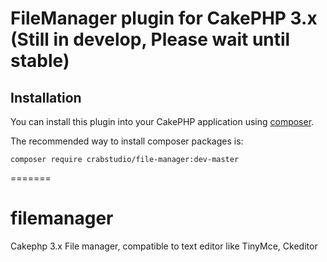 # FileManager plugin for CakePHP 3.x (Still in develop, Please wait until stable)

## Installation

You can install this plugin into your CakePHP application using [composer](http://getcomposer.org).

The recommended way to install composer packages is:

```
composer require crabstudio/file-manager:dev-master
```
=======
# filemanager
Cakephp 3.x File manager, compatible to text editor like TinyMce, Ckeditor
